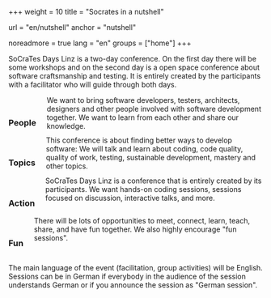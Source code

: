 +++
weight = 10
title = "Socrates in a nutshell"

url = "en/nutshell"
anchor = "nutshell"

noreadmore = true
lang = "en"
groups = ["home"]
+++

SoCraTes Days Linz is a two-day conference. On the first day there will be some workshops and on the second day is a open space conference about software craftsmanship and testing. It is entirely created by the participants with a facilitator who will guide through both days.

<div class="row blocks">
	<div class="three columns block">
		<h3 class="block-heading"><i class="fa fa-users" aria-hidden="true"></i><br/>People</h3>
		We want to bring software developers, testers, architects, designers and other people involved with software development together. We want to learn from each other and share our knowledge.
	</div>
	<div class="three columns block">
		<h3 class="block-heading"><i class="fa fa-clipboard" aria-hidden="true"></i><br/>Topics</h3>
		This conference is about finding better ways to develop software: We will talk and learn about coding, code quality, quality of work, testing, sustainable development, mastery and other topics.
	</div>
	<div class="three columns block">
		<h3 class="block-heading"><i class="fa fa-comment" aria-hidden="true"></i><br/>Action</h3>
		SoCraTes Days Linz is a conference that is entirely created by its participants. We want hands-on coding sessions, sessions focused on discussion, interactive talks, and more.
	</div>
	<div class="three columns block">
		<h3 class="block-heading"><i class="fa fa-thumbs-up" aria-hidden="true"></i><br/>Fun</h3>
		There will be lots of opportunities to meet, connect, learn, teach, share, and have fun together. We also highly encourage "fun sessions".
	</div>
</div>

The main language of the event (facilitation, group activities) will be English. Sessions can be in German if everybody in the audience of the session understands German or if you announce the session as "German session".

<!--more-->